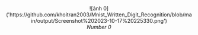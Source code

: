 <p align="center">
  ![ảnh 0]('https://github.com/khoitran2003/Mnist_Written_Digit_Recognition/blob/main/output/Screenshot%202023-10-17%20225330.png')<br/>
  <i>Number 0</i>
</p>
